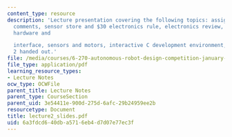 ```yaml
---
content_type: resource
description: 'Lecture presentation covering the following topics: assignment 1: general
  comments, sensor store and $30 electronics rule, electronics review, handy board
  hardware and

  interface, sensors and motors, interactive C development environment, and assignment
  2 handed out.'
file: /media/courses/6-270-autonomous-robot-design-competition-january-iap-2005/6a3fdcd640dba5716eb4d7d07e77ec3f_lecture2_slides.pdf
file_type: application/pdf
learning_resource_types:
- Lecture Notes
ocw_type: OCWFile
parent_title: Lecture Notes
parent_type: CourseSection
parent_uid: 3e54411e-900d-275d-6afc-29b24959ee2b
resourcetype: Document
title: lecture2_slides.pdf
uid: 6a3fdcd6-40db-a571-6eb4-d7d07e77ec3f
---
```

